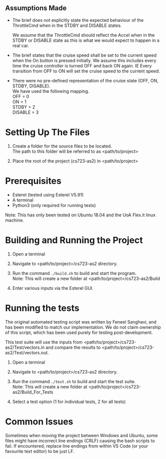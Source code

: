 ## Assumptions Made

- The brief does not explicitly state the expected behaviour of the ThrottleCmd when in the STDBY and DISABLE states.

  We assume that the ThrottleCmd should reflect the Accel when in the STDBY or DISABLE state as this is what we would expect to happen in a real car.

- The brief states that the cruise speed shall be set to the current speed when the On button is pressed initially.
  We assume this includes every time the cruise controller is turned OFF and back ON again. IE Every transition from OFF to ON will set the cruise speed to the current speed.

- There were no pre-defined representation of the cruise state (OFF, ON, STDBY, DISABLE).  
  We have used the following mapping.  
  OFF = 0  
  ON = 1  
  STDBY = 2  
  DISABLE = 3

# Setting Up The Files

1. Create a folder for the source files to be located.  
   The path to this folder will be referred to as <path/to/project>

2. Place the root of the project (cs723-as2) in <path/to/project>

# Prerequisites

- Esterel (tested using Esterel V5.91)
- A terminal
- Python3 (only required for running tests)

Note: This has only been tested on Ubuntu 18.04 and the UoA Flex.it linux machine.

# Building and Running the Project

1. Open a terminal

2. Navigate to <path/to/project>/cs723-as2 directory.

3. Run the command `./build.sh` to build and start the program.  
   Note: This will create a new folder at <path/to/project>/cs723-as2/Build

4. Enter various inputs via the Esterel GUI.

# Running the tests
The original automated testing script was written by Feneel Sanghavi, and has been modified to match our implementation. We do not claim ownership of this script, which has been used purely for testing post-development.

This test suite will use the inputs from <path/to/project>/cs723-as2/Test/vectors.in and compare the results to <path/to/project>/cs723-as2/Test/vectors.out.

1. Open a terminal

2. Navigate to <path/to/project>/cs723-as2 directory.

3. Run the command `./test.sh` to build and start the test suite.  
   Note: This will create a new folder at <path/to/project>/cs723-as2/Build_For_Tests

4. Select a test option (1 for individual tests, 2 for all tests)

# Common Issues
Sometimes when moving the project between Windows and Ubuntu, some files might have incorrect line endings (CRLF) causing the bash scripts to fail.
If encountered, replace line endings from within VS Code (or your favourite text editor) to be just LF.
